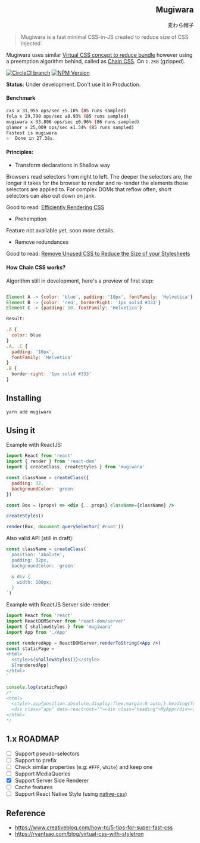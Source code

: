 <h2 dir='rtl' align='right'>Mugiwara</h2>
<p dir='rtl' align='right'>麦わら帽子</p>

> Mugiwara is a fast minimal CSS-in-JS created to reduce size of CSS injected

Mugiwara uses similar [Virtual CSS concept to reduce bundle](https://ryantsao.com/blog/virtual-css-with-styletron) however using a preemption algorithm behind, called as [Chain CSS](#how-chain-css-works). On `1.2KB` (gzipped).

[![CircleCI branch](https://img.shields.io/circleci/project/github/raphamorim/mugiwara/master.svg?style=for-the-badge)](https://circleci.com/gh/raphamorim/mugiwara) [![NPM Version](https://img.shields.io/npm/v/mugiwara.svg?style=for-the-badge)](https://npmjs.com/package/mugiwara)

**Status**: Under development. Don't use it in Production.

#### Benchmark

```bash
cxs x 31,955 ops/sec ±5.10% (85 runs sampled)
fela x 29,790 ops/sec ±0.93% (85 runs sampled)
mugiwara x 33,806 ops/sec ±0.96% (86 runs sampled)
glamor x 25,009 ops/sec ±1.34% (85 runs sampled)
Fastest is mugiwara
✨  Done in 27.38s.
```

#### Principles:

- Transform declarations in Shallow way

Browsers read selectors from right to left. The deeper the selectors are, the longer it takes for the browser to render and re-render the elements those selectors are applied to. For complex DOMs that reflow often, short selectors can also cut down on jank. 

Good to read: [Efficiently Rendering CSS](https://css-tricks.com/efficiently-rendering-css/)

- Prehemption

Feature not available yet, soon more details.

- Remove redundances

Good to read: [Remove Unused CSS to Reduce the Size of your Stylesheets](https://www.labnol.org/internet/remove-unused-css/28635/)

#### How Chain CSS works?

Algorithm still in development, here's a preview of first step:

```jsx

Element A -> {color: 'blue', padding: '10px', fontFamily: 'Helvetica'}
Element B -> {color: 'red', borderRight: '1px solid #333'}
Element C -> {padding: 10, fontFamily: 'Helvetica'}

Result:

.A { 
  color: blue 
}
.A, .C { 
  padding: '10px', 
  fontFamily: 'Helvetica' 
}
.B { 
  border-right: '1px solid #333' 
}

````

## Installing

```bash
yarn add mugiwara
```

## Using it

Example with ReactJS:

```jsx
import React from 'react'
import { render } from 'react-dom'
import { createClass, createStyles } from 'mugiwara'

const className = createClass({
  padding: 32,
  backgroundColor: 'green'
})

const Box = (props) => <div {...props} className={className} />

createStyles()

render(Box, document.querySelector('#root'))
```

Also valid API (still in draft):

```jsx
const className = createClass(`
  position: 'abolute',
  padding: 32px,
  backgroundColor: 'green'

  & div {
    width: 100px;
  }
`)
```

Example with ReactJS Server side-render:

```jsx
import React from 'react'
import ReactDOMServer from 'react-dom/server'
import { shallowStyles } from 'mugiwara'
import App from './App'

const renderedApp = ReactDOMServer.renderToString(<App />)
const staticPage = `
<html>
  <style>${shallowStyles()}</style>
  ${renderedApp}
</html>
`

console.log(staticPage)
/*
<html>
  <style>.app{position:absolute;display:flex;margin:0 auto;}.heading{font-family:Helvetica, arial;}</style>
  <div class="app" data-reactroot=""><div class="heading">MyApp</div></div>
</html>
*/
```

## 1.x ROADMAP

- [ ] Support pseudo-selectors
- [ ] Support to prefix
- [ ] Check similar properties (e.g: `#FFF`, `white`) and keep one
- [ ] Support MediaQueries
- [x] Support Server Side Renderer
- [ ] Cache features
- [ ] Support React Native Style (using [native-css](https://github.com/raphamorim/native-css))

## Reference

- https://www.creativebloq.com/how-to/5-tips-for-super-fast-css
- https://ryantsao.com/blog/virtual-css-with-styletron
